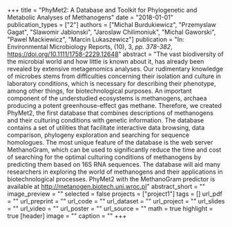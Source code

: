 +++
title = "PhyMet2: A Database and Toolkit for Phylogenetic and Metabolic Analyses of Methanogens"
date = "2018-01-01"
publication_types = ["2"]
authors = ["Michal Burdukiewicz", "Przemyslaw Gagat", "Slawomir Jablonski", "Jaroslaw Chilimoniuk", "Michal Gaworski", "Pawel Mackiewicz", "Marcin Lukaszewicz"]
publication = "In: Environmental Microbiology Reports, (10), 3, _pp. 378-382_, https://doi.org/10.1111/1758-2229.12648"
abstract = "The vast biodiversity of the microbial world and how little is known about it, has already been revealed by extensive metagenomics analyses. Our rudimentary knowledge of microbes stems from difficulties concerning their isolation and culture in laboratory conditions, which is necessary for describing their phenotype, among other things, for biotechnological purposes. An important component of the understudied ecosystems is methanogens, archaea producing a potent greenhouse-effect gas methane. Therefore, we created PhyMet2, the first database that combines descriptions of methanogens and their culturing conditions with genetic information. The database contains a set of utilities that facilitate interactive data browsing, data comparison, phylogeny exploration and searching for sequence homologues. The most unique feature of the database is the web server MethanoGram, which can be used to significantly reduce the time and cost of searching for the optimal culturing conditions of methanogens by predicting them based on 16S RNA sequences. The database will aid many researchers in exploring the world of methanogens and their applications in biotechnological processes. PhyMet2 with the MethanoGram predictor is available at http://metanogen.biotech.uni.wroc.pl"
abstract_short = ""
image_preview = ""
selected = false
projects = ["project1"]
tags = []
url_pdf = ""
url_preprint = ""
url_code = ""
url_dataset = ""
url_project = ""
url_slides = ""
url_video = ""
url_poster = ""
url_source = ""
math = true
highlight = true
[header]
image = ""
caption = ""
+++
